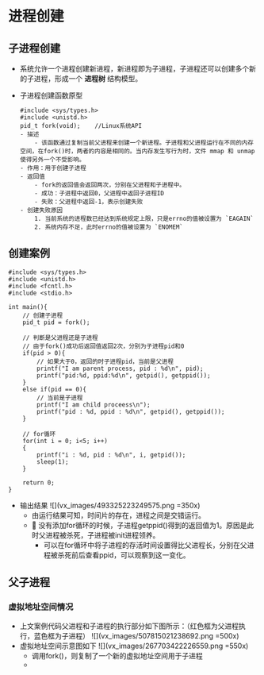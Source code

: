 # 进程创建
## 子进程创建
- 系统允许一个进程创建新进程，新进程即为子进程，子进程还可以创建多个新的子进程，形成一个 **进程树** 结构模型。
- 子进程创建函数原型

    ```
    #include <sys/types.h>
    #include <unistd.h>
    pid_t fork(void);    //Linux系统API
    - 描述
        - 该函数通过复制当前父进程来创建一个新进程。子进程和父进程运行在不同的内存空间，在fork()时，两者的内容是相同的。当内存发生写行为时，文件 mmap 和 unmap 使得另外一个不受影响。
    - 作用：用于创建子进程
    - 返回值
        - fork的返回值会返回两次，分别在父进程和子进程中。
        - 成功：子进程中返回0，父进程中返回子进程ID
        - 失败：父进程中返回-1，表示创建失败
    - 创建失败原因
        1. 当前系统的进程数已经达到系统规定上限，只是errno的值被设置为 `EAGAIN` 
        2. 系统内存不足，此时errno的值被设置为 `ENOMEM` 
    ```

## 创建案例

```
#include <sys/types.h>
#include <unistd.h>
#include <fcntl.h>
#include <stdio.h>

int main(){
    // 创建子进程
    pid_t pid = fork();

    // 判断是父进程还是子进程
    // 由于fork()成功后返回值返回2次，分别为子进程pid和0
    if(pid > 0){
        // 如果大于0，返回的时子进程pid，当前是父进程
        printf("I am parent process, pid : %d\n", pid);
        printf("pid:%d, ppid:%d\n", getpid(), getppid());
    }
    else if(pid == 0){
        // 当前是子进程
        printf("I am child proceess\n");
        printf("pid : %d, ppid : %d\n", getpid(), getppid());
    }

    // for循环
    for(int i = 0; i<5; i++)
    {
        printf("i : %d, pid : %d\n", i, getpid());
        sleep(1);
    }

    return 0;
} 
```

- 输出结果
    ![](vx_images/493325223249575.png =350x)
    - 由运行结果可知，时间片的存在，进程之间是交错运行。
    - 🌂 没有添加for循环的时候，子进程getppid()得到的返回值为1。原因是此时父进程被杀死，子进程被init进程领养。
        - 可以在for循环中将子进程的存活时间设置得比父进程长，分别在父进程被杀死前后查看ppid，可以观察到这一变化。

## 父子进程
### 虚拟地址空间情况
- 上文案例代码父进程和子进程的执行部分如下图所示：（红色框为父进程执行，蓝色框为子进程）
    ![](vx_images/507815021238692.png =500x)
- 虚拟地址空间示意图如下
    ![](vx_images/267703422226559.png =550x)
    - 调用fork()，则复制了一个新的虚拟地址空间用于子进程
    - 




